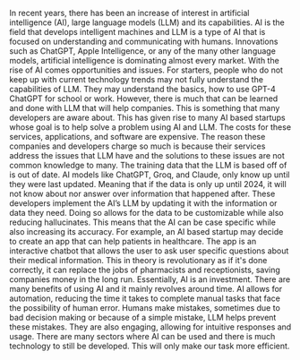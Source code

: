 In recent years, there has been an increase of interest in artificial intelligence (AI), large language models (LLM) and its capabilities. AI is the field that develops intelligent machines and LLM is a type of AI that is focused on understanding and communicating with humans. Innovations such as ChatGPT, Apple Intelligence, or any of the many other language models, artificial intelligence is dominating almost every market. With the rise of AI comes opportunities and issues. For starters, people who do not keep up with current technology trends may not fully understand the capabilities of LLM. They may understand the basics, how to use GPT-4 ChatGPT for school or work. However, there is much that can be learned and done with LLM that will help companies. This is something that many developers are aware about. This has given rise to many AI based startups whose goal is to help solve a problem using AI and LLM.
The costs for these services, applications, and software are expensive. The reason these companies and developers charge so much is because their services address the issues that LLM have and the solutions to these issues are not common knowledge to many. The training data that the LLM is based off of is out of date. AI models like ChatGPT, Groq, and Claude, only know up until they were last updated. Meaning that if the data is only up until 2024, it will not know about nor answer over information that happened after. These developers implement the AI’s LLM by updating it with the information or data they need. Doing so allows for the data to be customizable while also reducing hallucinates. This means that the AI can be case specific while also increasing its accuracy. For example, an AI based startup may decide to create an app that can help patients in healthcare. The app is an interactive chatbot that allows the user to ask user specific questions about their medical information. This in theory is revolutionary as if it's done correctly, it can replace the jobs of pharmacists and receptionists, saving companies money in the long run. Essentially, AI is an investment.
There are many benefits of using AI and it mainly revolves around time. AI allows for automation, reducing the time it takes to complete manual tasks that face the possibility of human error. Humans make mistakes, sometimes due to bad decision making or because of a simple mistake, LLM helps prevent these mistakes. They are also engaging, allowing for intuitive responses and usage. There are many sectors where AI can be used and there is much technology to still be developed. This will only make our task more efficient.
